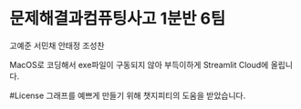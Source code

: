 # 문제해결과컴퓨팅사고 1분반 6팀
고예준
서민채
안태정
조성찬

MacOS로 코딩해서 exe파일이 구동되지 않아 부득이하게 Streamlit Cloud에 올립니다.

#License
그래프를 예쁘게 만들기 위해 챗지피티의 도움을 받았습니다.
